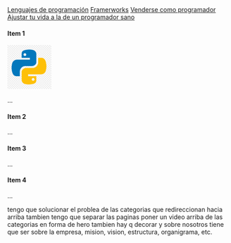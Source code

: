   <div class="row justify-content-center">
  <div class="col-4">
    <div id="list-example" class="list-group">
      <a class="list-group-item list-group-item-action" href="#list-item-1">Lenguajes de programación</a>
      <a class="list-group-item list-group-item-action" href="#list-item-2">Framerworks</a>
      <a class="list-group-item list-group-item-action" href="#list-item-3">Venderse como programador</a>
      <a class="list-group-item list-group-item-action" href="#list-item-4">Ajustar tu vida a la de un programador sano</a>
    </div>
  </div>
  <div class="col-8">
    <div data-bs-spy="scroll" data-bs-target="#list-example" data-bs-smooth-scroll="true" class="scrollspy-example" tabindex="0">
      <h4 id="list-item-1">Item 1</h4>
      <div class="row justify-content">
        <div class="col-4"> 
        <img src="python_img.png" alt="python" height="100em" ><img/>
        </div>
      </div>
      <p>...</p>
      <h4 id="list-item-2">Item 2</h4>
      <p>...</p>
      <h4 id="list-item-3">Item 3</h4>
      <p>...</p>
      <h4 id="list-item-4">Item 4</h4>
      <p>...</p>
    </div>
  </div>


tengo que solucionar el problea de las categorias que redireccionan hacia arriba
tambien tengo que separar las paginas 
poner un video arriba de las categorias en forma de hero
tambien hay q decorar y 
sobre nosotros tiene que ser sobre la empresa, mision, vision, estructura, organigrama, etc.
